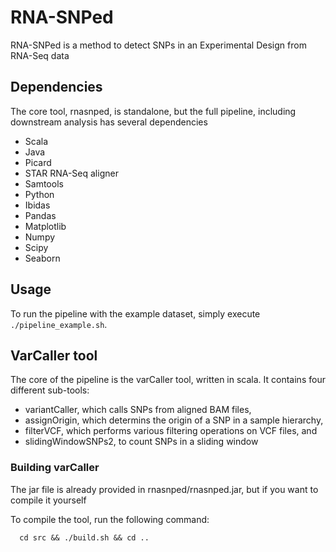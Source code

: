 # RNA-SNPed
RNA-SNPed is a method to detect SNPs in an Experimental Design from RNA-Seq data

## Dependencies
 The core tool, rnasnped, is standalone, but the full pipeline, including downstream analysis has several dependencies

 * Scala
 * Java
 * Picard
 * STAR RNA-Seq aligner
 * Samtools
 * Python
 * Ibidas
 * Pandas
 * Matplotlib
 * Numpy
 * Scipy
 * Seaborn

## Usage

To run the pipeline with the example dataset, simply execute `./pipeline_example.sh`.

## VarCaller tool

The core of the pipeline is the varCaller tool, written in scala.
It contains four different sub-tools:
 * variantCaller, which calls SNPs from aligned BAM files,
 * assignOrigin, which determins the origin of a SNP in a sample hierarchy,
 * filterVCF, which performs various filtering operations on VCF files, and
 * slidingWindowSNPs2, to count SNPs in a sliding window

### Building varCaller

The jar file is already provided in rnasnped/rnasnped.jar, but if you want to compile it yourself

To compile the tool, run the following command:
```shell
  cd src && ./build.sh && cd ..
```
